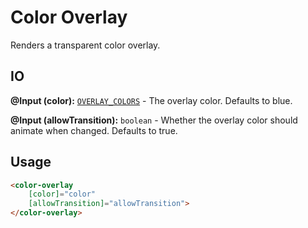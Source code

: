 # Color Overlay

Renders a transparent color overlay.

## IO

**@Input (color):** [`OVERLAY_COLORS`](https://github.com/jamesbrobb/portfolio/blob/main/src/app/components/common/overlay/color/color-overlay.component.ts#L5) - The overlay color. Defaults to blue.

**@Input (allowTransition):** `boolean` - Whether the overlay color should animate when changed. Defaults to true.

## Usage

```html
<color-overlay
    [color]="color"
    [allowTransition]="allowTransition">
</color-overlay>
```


